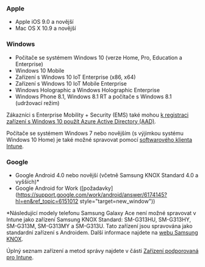 

### <a name="apple"></a>Apple
  - Apple iOS 9.0 a novější
  - Mac OS X 10.9 a novější

### <a name="windows"></a>Windows
  - Počítače se systémem Windows 10 (verze Home, Pro, Education a Enterprise)
  - Windows 10 Mobile
  - Zařízení s Windows 10 IoT Enterprise (x86, x64)
  - Zařízení s Windows 10 IoT Mobile Enterprise
  - Windows Holographic a Windows Holographic Enterprise
  - Windows Phone 8.1, Windows 8.1 RT a počítače s Windows 8.1 (udržovací režim)

  Zákazníci s Enterprise Mobility + Security (EMS) také mohou [k registraci zařízení s Windows 10 použít Azure Active Directory (AAD)](/intune-classic/deploy-use/set-up-windows-device-management-with-microsoft-intune#azure-active-directory-enrollment).

  Počítače se systémem Windows 7 nebo novějším (s výjimkou systému Windows 10 Home) je také možné spravovat pomocí [softwarového klienta Intune](/intune-classic/deploy-use/manage-windows-pcs-with-microsoft-intune).

### <a name="google"></a>Google
- Google Android 4.0 nebo novější (včetně Samsung KNOX Standard 4.0 a vyšších)*
- Google Android for Work ([požadavky](https://support.google.com/work/android/answer/6174145?hl=en&ref_topic=6151012 style="target=new_window"))

*Následující modely telefonu Samsung Galaxy Ace není možné spravovat v Intune jako zařízení Samsung KNOX Standard: SM-G313HU, SM-G313HY, SM-G313M, SM-G313MY a SM-G313U. Tato zařízení jsou spravována jako standardní zařízení s Androidem. Další informace najdete na [webu Samsung KNOX](https://www.samsungknox.com/en).

Úplný seznam zařízení a metod správy najdete v části [Zařízení podporovaná pro Intune](/intune/supported-devices-browsers#intune-supported-devices).
